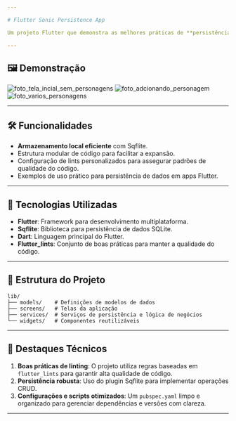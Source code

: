 ```yaml
---

# Flutter Sonic Persistence App

Um projeto Flutter que demonstra as melhores práticas de **persistência de dados** usando o plugin **Sqflite**, com foco em escalabilidade e manutenibilidade para aplicações reais.

---
```

## 🖼️ Demonstração
![foto_tela_incial_sem_personagens](https://github.com/user-attachments/assets/e5b69095-9fe8-4539-8c0c-030e54bc708c)
![foto_adcionando_personagem](https://github.com/user-attachments/assets/9ae88136-3176-4ede-a7a9-f397e1048024)
![foto_varios_personagens](https://github.com/user-attachments/assets/5997753b-3142-405e-a57e-ed5f6c7e4c50)

---

## 🛠 Funcionalidades

- **Armazenamento local eficiente** com Sqflite.
- Estrutura modular de código para facilitar a expansão.
- Configuração de lints personalizados para assegurar padrões de qualidade do código.
- Exemplos de uso prático para persistência de dados em apps Flutter.

---

## 🚀 Tecnologias Utilizadas

- **Flutter**: Framework para desenvolvimento multiplataforma.
- **Sqflite**: Biblioteca para persistência de dados SQLite.
- **Dart**: Linguagem principal do Flutter.
- **Flutter_lints**: Conjunto de boas práticas para manter a qualidade do código.

---

## 📂 Estrutura do Projeto

```plaintext
lib/
├── models/    # Definições de modelos de dados
├── screens/   # Telas da aplicação
├── services/  # Serviços de persistência e lógica de negócios
└── widgets/   # Componentes reutilizáveis
```

---

## 🌟 Destaques Técnicos

1. **Boas práticas de linting**: O projeto utiliza regras baseadas em `flutter_lints` para garantir alta qualidade de código.
2. **Persistência robusta**: Uso do plugin Sqflite para implementar operações CRUD.
3. **Configurações e scripts otimizados**: Um `pubspec.yaml` limpo e organizado para gerenciar dependências e versões com clareza.
---
